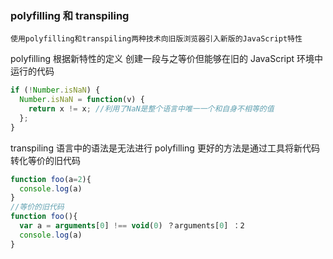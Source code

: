 ### polyfilling 和 transpiling

`使用polyfilling和transpiling两种技术向旧版浏览器引入新版的JavaScript特性`

polyfilling 根据新特性的定义 创建一段与之等价但能够在旧的 JavaScript 环境中运行的代码

```js
if (!Number.isNaN) {
  Number.isNaN = function(v) {
    return x != x; //利用了NaN是整个语言中唯一一个和自身不相等的值
  };
}
```

transpiling 语言中的语法是无法进行 polyfilling 更好的方法是通过工具将新代码转化等价的旧代码

```js
function foo(a=2){
  console.log(a)
}
//等价的旧代码
function foo(){
  var a = arguments[0] !== void(0) ？arguments[0] ：2
  console.log(a)
}
```

